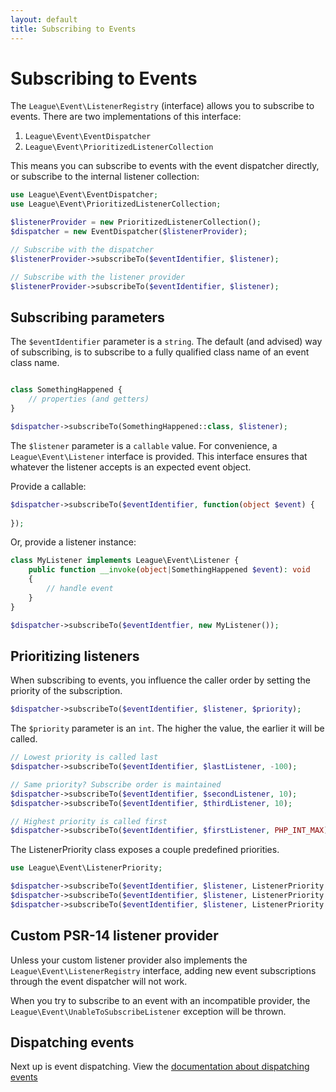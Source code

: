 ```yaml
---
layout: default
title: Subscribing to Events
---
```


# Subscribing to Events

The `League\Event\ListenerRegistry` (interface) allows you to subscribe to
events. There are two implementations of this interface:

1. `League\Event\EventDispatcher`
2. `League\Event\PrioritizedListenerCollection`

This means you can subscribe to events with the event dispatcher directly, or
subscribe to the internal listener collection:

```php
use League\Event\EventDispatcher;
use League\Event\PrioritizedListenerCollection;

$listenerProvider = new PrioritizedListenerCollection();
$dispatcher = new EventDispatcher($listenerProvider);

// Subscribe with the dispatcher
$listenerProvider->subscribeTo($eventIdentifier, $listener);

// Subscribe with the listener provider
$listenerProvider->subscribeTo($eventIdentifier, $listener);
```

## Subscribing parameters

The `$eventIdentifier` parameter is a `string`. The default (and advised) way of
subscribing, is to subscribe to a fully qualified class name of an event class name.

```php

class SomethingHappened {
    // properties (and getters)
}

$dispatcher->subscribeTo(SomethingHappened::class, $listener);
```

The `$listener` parameter is a `callable` value. For convenience, a 
`League\Event\Listener` interface is provided. This interface ensures 
that whatever the listener accepts is an expected event object.

Provide a callable:

```php
$dispatcher->subscribeTo($eventIdentifier, function(object $event) {
    
});
```

Or, provide a listener instance:

```php
class MyListener implements League\Event\Listener {
    public function __invoke(object|SomethingHappened $event): void
    {
        // handle event
    }
}

$dispatcher->subscribeTo($eventIdentfier, new MyListener());
```

## Prioritizing listeners

When subscribing to events, you influence the caller order by setting
the priority of the subscription.

```php
$dispatcher->subscribeTo($eventIdentifier, $listener, $priority);
```

The `$priority` parameter is an `int`. The higher the value, the earlier
it will be called.

```php
// Lowest priority is called last
$dispatcher->subscribeTo($eventIdentifier, $lastListener, -100);

// Same priority? Subscribe order is maintained
$dispatcher->subscribeTo($eventIdentifier, $secondListener, 10);
$dispatcher->subscribeTo($eventIdentifier, $thirdListener, 10);

// Highest priority is called first
$dispatcher->subscribeTo($eventIdentifier, $firstListener, PHP_INT_MAX);
```

The ListenerPriority class exposes a couple predefined priorities.

```php
use League\Event\ListenerPriority;

$dispatcher->subscribeTo($eventIdentifier, $listener, ListenerPriority::HIGH);
$dispatcher->subscribeTo($eventIdentifier, $listener, ListenerPriority::NORMAL);
$dispatcher->subscribeTo($eventIdentifier, $listener, ListenerPriority::LOW);
```


## Custom PSR-14 listener provider

Unless your custom listener provider also implements the `League\Event\ListenerRegistry`
interface, adding new event subscriptions through the event dispatcher will not work.

When you try to subscribe to an event with an incompatible provider, the
`League\Event\UnableToSubscribeListener` exception will be thrown.

## Dispatching events

Next up is event dispatching. View the [documentation about dispatching events](/3.0/usage/dispatching-events/)
